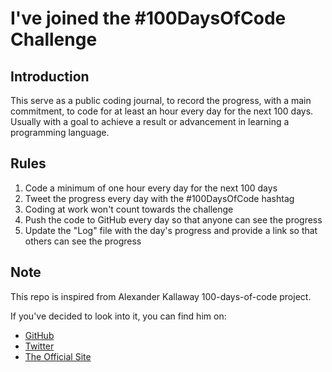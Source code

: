 # I've joined the #100DaysOfCode Challenge


## Introduction

This serve as a public coding journal, to record the progress, with a main commitment, to code for at least an hour every day for the next 100 days. Usually with a goal to achieve a result or advancement in learning a programming language.


## Rules

1. Code a minimum of one hour every day for the next 100 days
2. Tweet the progress every day with the #100DaysOfCode hashtag
3. Coding at work won't count towards the challenge
4. Push the code to GitHub every day so that anyone can see the progress
5. Update the "Log" file with the day's progress and provide a link so that others can see the progress


## Note

This repo is inspired from Alexander Kallaway 100-days-of-code project.

If you've decided to look into it, you can find him on: 
* [GitHub](https://github.com/kallaway)
* [Twitter](https://twitter.com/ka11away)
* [The Official Site](https://www.100daysofcode.com/)
